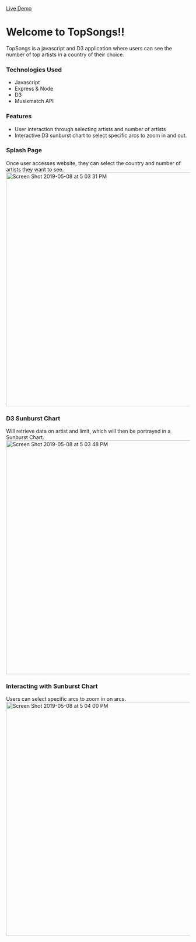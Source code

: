 [Live Demo](https://topsongs-sunburst.herokuapp.com/)

# Welcome to TopSongs!!

TopSongs is a javascript and D3 application where users can see the number of top artists in a country of their choice.

### Technologies Used
  * Javascript
  * Express & Node
  * D3
  * Musixmatch API
  
 ### Features
  * User interaction through selecting artists and number of artists
  * Interactive D3 sunburst chart to select specific arcs to zoom in and out.
  
 
### Splash Page
Once user accesses website, they can select the country and number of artists they want to see.
<img width="639" alt="Screen Shot 2019-05-08 at 5 03 31 PM" src="https://user-images.githubusercontent.com/42100510/57416059-63440e80-71b3-11e9-8500-941afa49f12e.png">





### D3 Sunburst Chart
Will retrieve data on artist and limit, which will then be portrayed in a Sunburst Chart.
<img width="639" alt="Screen Shot 2019-05-08 at 5 03 48 PM" src="https://user-images.githubusercontent.com/42100510/57416074-722ac100-71b3-11e9-9499-cfb1bfca8e91.png">




### Interacting with Sunburst Chart
Users can select specific arcs to zoom in on arcs.
<img width="639" alt="Screen Shot 2019-05-08 at 5 04 00 PM" src="https://user-images.githubusercontent.com/42100510/57416048-532c2f00-71b3-11e9-879b-ba583bb86e9d.png">
